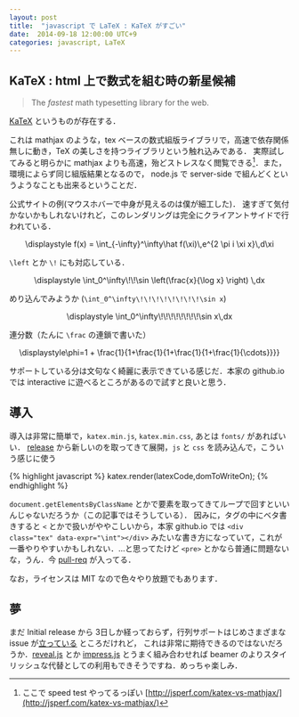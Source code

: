 ```yaml
---
layout: post
title:  "javascript で LaTeX : KaTeX がすごい"
date:  2014-09-18 12:00:00 UTC+9
categories: javascript, LaTeX
---
```

<link rel="stylesheet" href="{{site.baseurl}}/libs/katex/katex.min.css">
<script src="{{site.baseurl}}/libs/katex/katex.min.js"></script>
<div id="kat"></div>
<script>
  window.onload=function(){
    var elms = document.getElementsByTagName('katex')
    for (var i=0; i<elms.length; i++){
      var elm = elms[i];
      var tex = elm.innerHTML
      katex.render(tex,elm);
      elm.title = tex;
    }
  };
</script>

## KaTeX : html 上で数式を組む時の新星候補

> The <em>fastest</em> math typesetting library for the web.

[KaTeX](http://khan.github.io/KaTeX/) というものが存在する．

これは mathjax のような，tex ベースの数式組版ライブラリで，高速で依存関係無しに動き，TeX の美しさを持つライブラリという触れ込みである．
実際試してみると明らかに mathjax よりも高速，殆どストレスなく閲覧できる[^speed]．また，環境によらず同じ組版結果となるので，
node.js で server-side で組んどくというようなことも出来るということだ．

公式サイトの例(マウスホバーで中身が見えるのは僕が細工した)．
速すぎて気付かないかもしれないけれど，このレンダリングは完全にクライアントサイドで行われている．

<center>
  <katex>\displaystyle f(x) = \int_{-\infty}^\infty\hat f(\xi)\,e^{2 \pi i \xi x}\,d\xi</katex>
</center>

`\left` とか `\!` にも対応している．

<center>
  <katex>\displaystyle \int_0^\infty\!\!\sin \left(\frac{x}{\log x} \right) \,dx</katex>
</center>

めり込んでみようか (`\int_0^\infty\!\!\!\!\!\!\!\!\sin x`)

<center>
  <katex>\displaystyle \int_0^\infty\!\!\!\!\!\!\!\!\sin x\,dx</katex>
</center>

連分数（たんに `\frac` の連鎖で書いた）

<center>
<katex>\displaystyle\phi=1 + \frac{1}{1+\frac{1}{1+\frac{1}{1+\frac{1}{\cdots}}}}</katex>
</center>

サポートしている分は文句なく綺麗に表示できている感じだ．本家の github.io では interactive に遊べるところがあるので試すと良いと思う．

## 導入

導入は非常に簡単で，`katex.min.js`, `katex.min.css`, あとは `fonts/` があればいい．
[release](https://github.com/Khan/KaTeX/releases) から新しいのを取ってきて展開，`js` と `css` を読み込んで，こういう感じに使う

{% highlight javascript %}
katex.render(latexCode,domToWriteOn);
{% endhighlight %}

`document.getElementsByClassName` とかで要素を取ってきてループで回すといいんじゃないだろうか（この記事ではそうしている）．
因みに，タグの中にベタ書きすると `<` とかで扱いがややこしいから，本家 github.io では `<div class="tex" data-expr="\int"></div>` みたいな書き方になっていて，これが一番やりやすいかもしれない．…と思ってたけど `<pre>` とかなら普通に問題ないな，うん．今 [pull-req](https://github.com/matthaywardwebdesign/KaTeX/commit/b4bf4d2c17aed7d9e235c4d20fd3ca8bf191bf07) が入ってる．

なお，ライセンスは MIT なので色々やり放題でもあります．

## 夢

まだ Initial release から 3日しか経っておらず，行列サポートはじめさまざまな issue が[立っている](https://github.com/Khan/KaTeX/issues) ところだけれど，
これは非常に期待できるのではないだろうか．[reveal.js](http://lab.hakim.se/reveal-js/) とか [impress.js](http://bartaz.github.io/impress.js/) とうまく組み合わせれば beamer のよりスタイリッシュな代替としての利用もできそうですね．めっちゃ楽しみ．

[^speed]: ここで speed test やってるっぽい [http://jsperf.com/katex-vs-mathjax/](http://jsperf.com/katex-vs-mathjax/)
